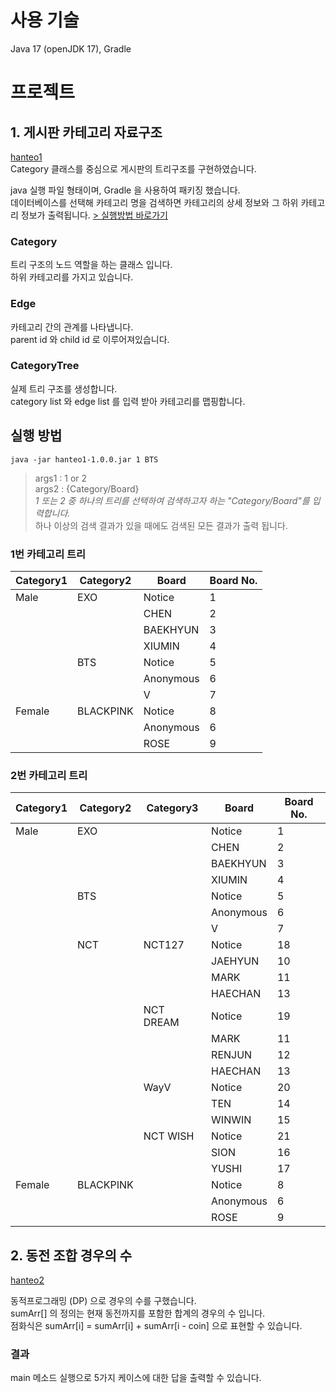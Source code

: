 # 사용 기술
Java 17 (openJDK 17), Gradle
# 프로젝트
## 1. 게시판 카테고리 자료구조 
[hanteo1](https://github.com/since1909/hanteo/tree/master/hanteo1) <br>
Category 클래스를 중심으로 게시판의 트리구조를 구현하였습니다.

 java 실행 파일 형태이며, Gradle 을 사용하여 패키징 했습니다. <br> 
 데이터베이스를 선택해 카테고리 명을 검색하면 카테고리의 상세 정보와 그 하위 카테고리 정보가 출력됩니다. [> 실행방법 바로가기](#실행-방법) 

### Category
트리 구조의 노드 역할을 하는 클래스 입니다. <br>
하위 카테고리를 가지고 있습니다.

### Edge
카테고리 간의 관계를 나타냅니다. <br>
parent id 와 child id 로 이루어져있습니다. 

### CategoryTree
실제 트리 구조를 생성합니다. <br>
category list 와 edge list 를 입력 받아 카테고리를 맵핑합니다.

##  실행 방법

```shell
java -jar hanteo1-1.0.0.jar 1 BTS
```
> args1 : 1 or 2 <br>
> args2 : {Category/Board} <br>
> <i>1 또는 2 중 하나의 트리를 선택하여 검색하고자 하는 "Category/Board"를 입력합니다.</i><br>
> 하나 이상의 검색 결과가 있을 때에도 검색된 모든 결과가 출력 됩니다.

### 1번 카테고리 트리

| Category1 | Category2 | Board     | Board No. |
| --------- | --------- | --------- | --------- |
| Male      | EXO       | Notice    | 1         |
|           |           | CHEN      | 2         |
|           |           | BAEKHYUN  | 3         |
|           |           | XIUMIN    | 4         |
|           | BTS       | Notice    | 5         |
|           |           | Anonymous | 6         |
|           |           | V         | 7         |
| Female    | BLACKPINK | Notice    | 8         |
|           |           | Anonymous | 6         |
|           |           | ROSE      | 9         |

### 2번 카테고리 트리

| Category1 | Category2 | Category3 | Board     | Board No. |
| --------- | --------- | --------- | --------- | --------- |
| Male      | EXO       |           | Notice    | 1         |
|           |           |           | CHEN      | 2         |
|           |           |           | BAEKHYUN  | 3         |
|           |           |           | XIUMIN    | 4         |
|           | BTS       |           | Notice    | 5         |
|           |           |           | Anonymous | 6         |
|           |           |           | V         | 7         |
|           | NCT       | NCT127    | Notice    | 18        |
|           |           |           | JAEHYUN   | 10        |
|           |           |           | MARK      | 11        |
|           |           |           | HAECHAN   | 13        |
|           |           | NCT DREAM | Notice    | 19        |
|           |           |           | MARK      | 11        |
|           |           |           | RENJUN    | 12        |
|           |           |           | HAECHAN   | 13        |
|           |           | WayV      | Notice    | 20        |
|           |           |           | TEN       | 14        |
|           |           |           | WINWIN    | 15        |
|           |           | NCT WISH  | Notice    | 21        |
|           |           |           | SION      | 16        |
|           |           |           | YUSHI     | 17        |
| Female    | BLACKPINK |           | Notice    | 8         |
|           |           |           | Anonymous | 6         |
|           |           |           | ROSE      | 9         |


## 2. 동전 조합 경우의 수

[hanteo2](https://github.com/since1909/hanteo/tree/master/hanteo2)

동적프로그래밍 (DP) 으로 경우의 수를 구했습니다. <br>
sumArr[] 의 정의는 현재 동전까지를 포함한 합계의 경우의 수 입니다. <br>
점화식은 sumArr[i] = sumArr[i] + sumArr[i - coin] 으로 표현할 수 있습니다.

### 결과

main 메소드 실행으로 5가지 케이스에 대한 답을 출력할 수 있습니다.
